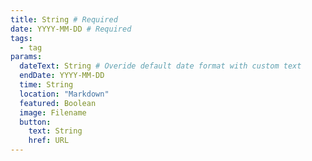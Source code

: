 ```yaml
---
title: String # Required
date: YYYY-MM-DD # Required
tags:
  - tag
params:
  dateText: String # Overide default date format with custom text
  endDate: YYYY-MM-DD
  time: String
  location: "Markdown"
  featured: Boolean
  image: Filename
  button:
    text: String
    href: URL
---
```


<!--more-->
